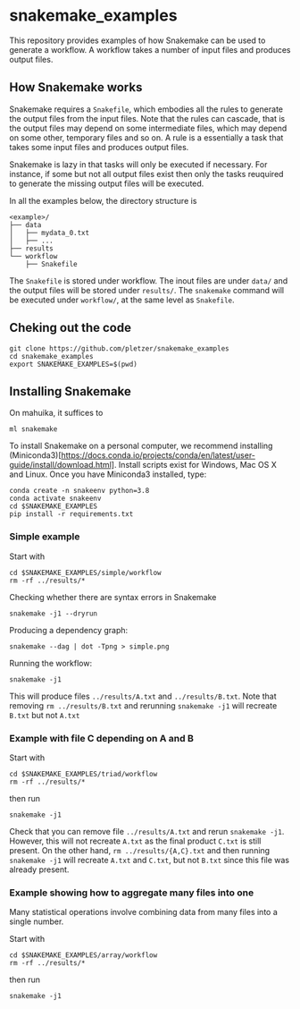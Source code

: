 # snakemake_examples

This repository provides examples of how Snakemake can be used to generate a workflow. A workflow takes a number of input files and produces output files.

## How Snakemake works

Snakemake requires a `Snakefile`, which embodies all the rules to generate the output files from the input files. Note that the rules can cascade, that is the output files may depend on some intermediate files, which may depend on some other, temporary files and so on. A rule is a essentially a task that takes some input files and produces output files. 

Snakemake is lazy in that tasks will only be executed if necessary. For instance, if some but not all output files exist then only the tasks reuquired to generate the missing output files will be executed.

In all the examples below, the directory structure is
```
<example>/
├── data
│   ├── mydata_0.txt
│   ├── ...
├── results
└── workflow
    ├── Snakefile
```
The `Snakefile` is stored under workflow. The inout files are under `data/` and the output files will be stored under `results/`. The `snakemake` command will be executed under `workflow/`, at the same level as `Snakefile`.


## Cheking out the code

```
git clone https://github.com/pletzer/snakemake_examples
cd snakemake_examples
export SNAKEMAKE_EXAMPLES=$(pwd)
```

## Installing Snakemake

On mahuika, it suffices to 
```
ml snakemake
```

To install Snakemake on a personal computer, we recommend installing (Miniconda3)[https://docs.conda.io/projects/conda/en/latest/user-guide/install/download.html]. 
Install scripts exist for Windows, Mac OS X and Linux. Once you have Miniconda3 installed, type:
```
conda create -n snakeenv python=3.8
conda activate snakeenv
cd $SNAKEMAKE_EXAMPLES
pip install -r requirements.txt
```

### Simple example

Start with 
```
cd $SNAKEMAKE_EXAMPLES/simple/workflow
rm -rf ../results/*
```

Checking whether there are syntax errors in Snakemake
```
snakemake -j1 --dryrun
```

Producing a dependency graph:
```
snakemake --dag | dot -Tpng > simple.png
```

Running the workflow:
```
snakemake -j1
```

This will produce files `../results/A.txt` and `../results/B.txt`. Note that removing `rm ../results/B.txt` and rerunning `snakemake -j1` will recreate `B.txt` but not `A.txt`

### Example with file C depending on A and B

Start with 
```
cd $SNAKEMAKE_EXAMPLES/triad/workflow
rm -rf ../results/*
```
then run
```
snakemake -j1
```

Check that you can remove file `../results/A.txt` and rerun `snakemake -j1`. However, this will not recreate `A.txt` as the final product `C.txt` is still present. On the other hand, `rm ../results/{A,C}.txt` and then running `snakemake -j1` will recreate `A.txt` and `C.txt`, but not `B.txt` since this file was already present.

### Example showing how to aggregate many files into one

Many statistical operations involve combining data from many files into a single number. 

Start with 
```
cd $SNAKEMAKE_EXAMPLES/array/workflow
rm -rf ../results/*
```
then run
```
snakemake -j1
```


